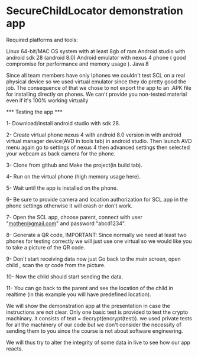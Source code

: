# SecureChildLocator demonstration app

Required platforms and tools:

Linux 64-bit/MAC OS system with at least 8gb of ram 
Android studio with android sdk 28 (android 8.0)
Android emulator with nexus 4 phone ( good compromise for performance and memory usage ).
Java 8

Since all team members have only Iphones we couldn't test SCL on a real physical device so we used virtual emulator since they do pretty good the job.
The consequence of that we chose to not export the app to an .APK file for installing directly on phones. We can't provide you non-tested material even if it's 100% working virtually

*** Testing the app ***

1- Download/install android studio with sdk 28.

2- Create virtual phone nexus 4 with android 8.0 version in with android virtual manager device(AVD in tools tab) in android studio.
Then launch AVD menu again go to settings of nexus 4 then advanced settings then selected your webcam as back camera for the phone.

3- Clone from github and Make the project(in build tab).

4- Run on the virtual phone (high memory usage here).

5- Wait until the app is installed on the phone.

6- Be sure to provide camera and location authorization for SCL app in the phone settings otherwise it will crash or don't work.

7- Open the SCL app, choose parent, connect with user "mother@gmail.com" and password "abcd1234".

8- Generate a QR code, 
IMPORTANT: Since normally we need at least two phones for testing correctly we will just use one virtual so we would like you to take a picture of the QR code.

9- Don't start receiving data now just Go back to the main screen, open child , scan the qr code from the picture.

10- Now the child should start sending the data. 

11- You can go back to the parent and see the location of the child in realtime (in this example you will have predefined location). 

We will show the demonstration app at the presentation in case the instructions are not clear.
Only one basic test is provided to test the crypto machinary. it consists of text = decrypt(encrypt(test)). we used private tests for all the machinery of our code but we don't consider the necessity of sending them to you since the course is not about software engineering.

We will thus try to alter the integrity of some data in live to see how our app reacts.

 


  

